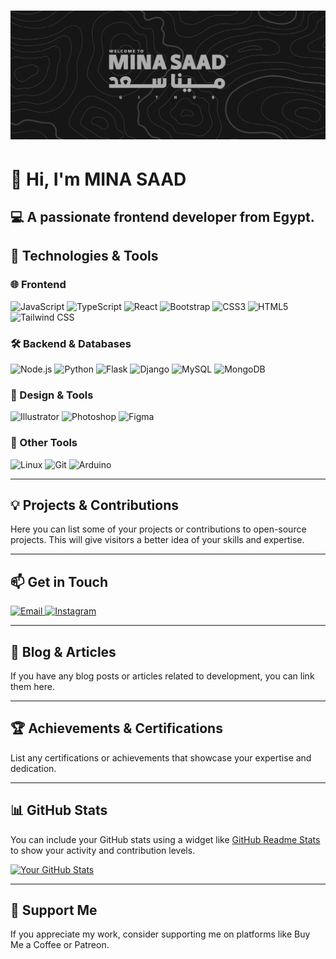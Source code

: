 # ![Banner](BANNER.png)
# 👋 Hi, I'm MINA SAAD
💻 A passionate frontend developer from Egypt.
---
## 🚀 Technologies & Tools

### 🌐 Frontend
<p align="left">
  <img src="https://cdn.jsdelivr.net/gh/devicons/devicon/icons/javascript/javascript-original.svg" alt="JavaScript" width="42" height="42" />
  <img src="https://cdn.jsdelivr.net/gh/devicons/devicon/icons/typescript/typescript-original.svg" alt="TypeScript" width="42" height="42" />
  <img src="https://cdn.jsdelivr.net/gh/devicons/devicon/icons/react/react-original-wordmark.svg" alt="React" width="42" height="42" />
  <img src="https://cdn.jsdelivr.net/gh/devicons/devicon/icons/bootstrap/bootstrap-plain-wordmark.svg" alt="Bootstrap" width="42" height="42" />
  <img src="https://cdn.jsdelivr.net/gh/devicons/devicon/icons/css3/css3-original-wordmark.svg" alt="CSS3" width="42" height="42" />
  <img src="https://cdn.jsdelivr.net/gh/devicons/devicon/icons/html5/html5-original-wordmark.svg" alt="HTML5" width="42" height="42" />
  <img src="https://cdn.jsdelivr.net/gh/devicons/devicon/icons/tailwindcss/tailwindcss-plain.svg" alt="Tailwind CSS" width="42" height="42" />
</p>

### 🛠 Backend & Databases
<p align="left">
  <img src="https://cdn.jsdelivr.net/gh/devicons/devicon/icons/nodejs/nodejs-original-wordmark.svg" alt="Node.js" width="42" height="42" />
  <img src="https://cdn.jsdelivr.net/gh/devicons/devicon/icons/python/python-original.svg" alt="Python" width="42" height="42" />
  <img src="https://cdn.jsdelivr.net/gh/devicons/devicon/icons/flask/flask-original-wordmark.svg" alt="Flask" width="42" height="42" />
  <img src="https://cdn.jsdelivr.net/gh/devicons/devicon/icons/django/django-plain-wordmark.svg" alt="Django" width="42" height="42" />
  <img src="https://cdn.jsdelivr.net/gh/devicons/devicon/icons/mysql/mysql-original-wordmark.svg" alt="MySQL" width="42" height="42" />
  <img src="https://cdn.jsdelivr.net/gh/devicons/devicon/icons/mongodb/mongodb-original-wordmark.svg" alt="MongoDB" width="42" height="42" />
</p>

### 🎨 Design & Tools
<p align="left">
  <img src="https://cdn.jsdelivr.net/gh/devicons/devicon/icons/illustrator/illustrator-line.svg" alt="Illustrator" width="42" height="42" />
  <img src="https://cdn.jsdelivr.net/gh/devicons/devicon/icons/photoshop/photoshop-line.svg" alt="Photoshop" width="42" height="42" />
  <img src="https://cdn.jsdelivr.net/gh/devicons/devicon/icons/figma/figma-original.svg" alt="Figma" width="42" height="42" />
</p>

### 🔧 Other Tools
<p align="left">
  <img src="https://cdn.jsdelivr.net/gh/devicons/devicon/icons/linux/linux-original.svg" alt="Linux" width="42" height="42" />
  <img src="https://cdn.jsdelivr.net/gh/devicons/devicon/icons/git/git-original.svg" alt="Git" width="42" height="42" />
  <img src="https://cdn.jsdelivr.net/gh/devicons/devicon/icons/arduino/arduino-original.svg" alt="Arduino" width="42" height="42" />
</p>

---
## 💡 Projects & Contributions
Here you can list some of your projects or contributions to open-source projects. This will give visitors a better idea of your skills and expertise.

---
## 📫 Get in Touch
<p>
  <a href="mailto:minasaad.dev@gmail.com">
    <img src="https://img.shields.io/badge/Gmail-D14836?style=for-the-badge&logo=gmail&logoColor=white" alt="Email" />
  </a>
  <a target="_blank" href="https://www.instagram.com/ii_kero">
    <img src="https://img.shields.io/badge/Instagram-E4405F?style=for-the-badge&logo=instagram&logoColor=white" alt="Instagram" />
  </a>
</p>

---
## 📝 Blog & Articles
If you have any blog posts or articles related to development, you can link them here.

---
## 🏆 Achievements & Certifications
List any certifications or achievements that showcase your expertise and dedication.

---
## 📊 GitHub Stats
You can include your GitHub stats using a widget like [GitHub Readme Stats](https://github.com/anuraghazra/github-readme-stats) to show your activity and contribution levels.

[![Your GitHub Stats](https://github-readme-stats.vercel.app/api?username=your_username&show_icons=true&theme=dark)](https://github.com/anuraghazra/github-readme-stats)

---
## 🙌 Support Me
If you appreciate my work, consider supporting me on platforms like Buy Me a Coffee or Patreon.
